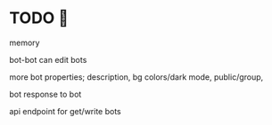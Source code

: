 # TODO 🚧

memory

bot-bot can edit bots

more bot properties; description, bg colors/dark mode, public/group, 

bot response to bot

api endpoint for get/write bots